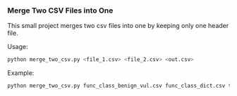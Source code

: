 ### Merge Two CSV Files into One

This small project merges two csv files into one by keeping only one header file.

Usage:
```python
python merge_two_csv.py <file_1.csv> <file_2.csv> <out.csv>
```

Example:
```python
python merge_two_csv.py func_class_benign_vul.csv func_class_dict.csv test.csv
```
